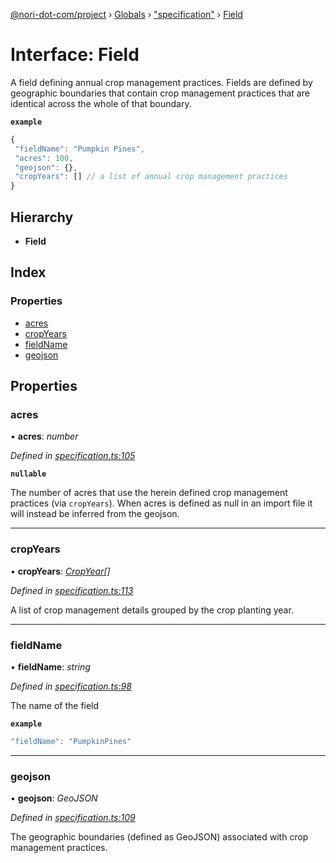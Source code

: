[@nori-dot-com/project](../README.md) › [Globals](../globals.md) › ["specification"](../modules/_specification_.md) › [Field](_specification_.field.md)

# Interface: Field

A field defining annual crop management practices. Fields are defined by geographic boundaries that contain crop management practices that are identical across the whole of that boundary.

**`example`** 
```js
{
 "fieldName": "Pumpkin Pines",
 "acres": 100,
 "geojson": {},
 "cropYears": [] // a list of annual crop management practices
}
```

## Hierarchy

* **Field**

## Index

### Properties

* [acres](_specification_.field.md#acres)
* [cropYears](_specification_.field.md#cropyears)
* [fieldName](_specification_.field.md#fieldname)
* [geojson](_specification_.field.md#geojson)

## Properties

###  acres

• **acres**: *number*

*Defined in [specification.ts:105](https://github.com/nori-dot-eco/nori-dot-com/blob/fd385e2/packages/project/src/specification.ts#L105)*

**`nullable`** 

The number of acres that use the herein defined crop management practices (via `cropYears`).
When acres is defined as null in an import file it will instead be inferred from the geojson.

___

###  cropYears

• **cropYears**: *[CropYear](_specification_.cropyear.md)[]*

*Defined in [specification.ts:113](https://github.com/nori-dot-eco/nori-dot-com/blob/fd385e2/packages/project/src/specification.ts#L113)*

A list of crop management details grouped by the crop planting year.

___

###  fieldName

• **fieldName**: *string*

*Defined in [specification.ts:98](https://github.com/nori-dot-eco/nori-dot-com/blob/fd385e2/packages/project/src/specification.ts#L98)*

The name of the field

**`example`** 
```js
"fieldName": "PumpkinPines"
```

___

###  geojson

• **geojson**: *GeoJSON*

*Defined in [specification.ts:109](https://github.com/nori-dot-eco/nori-dot-com/blob/fd385e2/packages/project/src/specification.ts#L109)*

The geographic boundaries (defined as GeoJSON) associated with crop management practices.
